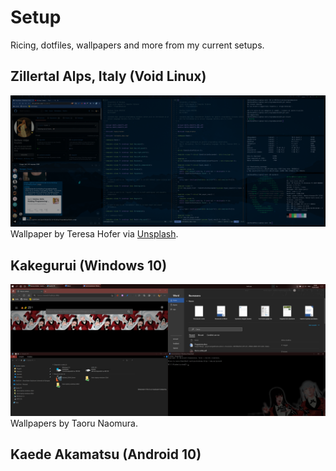 # Setup
Ricing, dotfiles, wallpapers and more from my current setups.

## Zillertal Alps, Italy (Void Linux)
![Zillertal Alps, Italy (Void Linux)](screenshots/zillertal.png)
Wallpaper by Teresa Hofer via [Unsplash](unsplash.com).

## Kakegurui (Windows 10)
![Kakegurui (Windows 10)](screenshots/kakegurui.png)
Wallpapers by Taoru Naomura.

## Kaede Akamatsu (Android 10)

